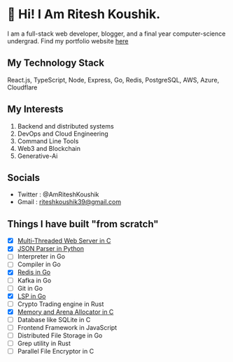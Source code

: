 # 💫 Hi! I Am Ritesh Koushik.

I am a full-stack web developer, blogger, and a final year computer-science undergrad. Find my portfolio website [here](https://ritesh-koushik.vercel.app)

## My Technology Stack
React.js, TypeScript, Node, Express, Go, Redis, PostgreSQL, AWS, Azure, Cloudflare

## My Interests
1. Backend and distributed systems
2. DevOps and Cloud Engineering
3. Command Line Tools
4. Web3 and Blockchain
5. Generative-Ai

## Socials
- Twitter : @AmRiteshKoushik
- Gmail : riteshkoushik39@gmail.com

## Things I have built "from scratch"
- [X] [Multi-Threaded Web Server in C](https://github.com/IAmRiteshKoushik/proxy-server)
- [X] [JSON Parser in Python](https://github.com/IAmRiteshKoushik/jsonite)
- [ ] Interpreter in Go
- [ ] Compiler in Go
- [X] [Redis in Go](https://github.com/IAmRiteshKoushik/bluedis)
- [ ] Kafka in Go
- [ ] Git in Go
- [X] [LSP in Go](https://github.com/IAmRiteshKoushik/lsp-zero)
- [ ] Crypto Trading engine in Rust
- [X] [Memory and Arena Allocator in C](https://github.com/IAmRiteshKoushik/malloc-my-heart)
- [ ] Database like SQLite in C
- [ ] Frontend Framework in JavaScript
- [ ] Distributed File Storage in Go
- [ ] Grep utility in Rust
- [ ] Parallel File Encryptor in C

